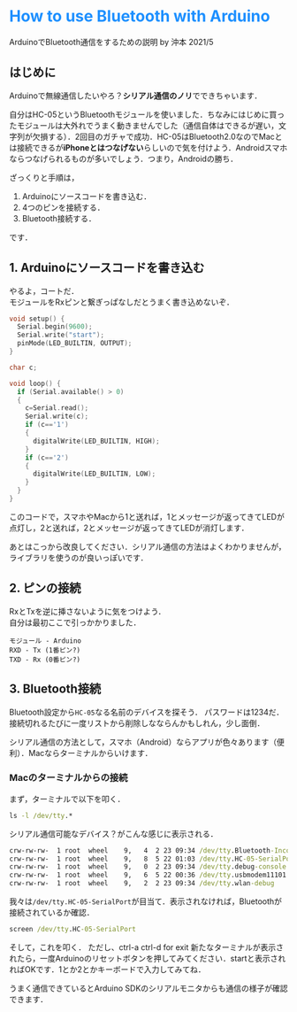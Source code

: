 # <font color="DodgerBlue">How to use Bluetooth with Arduino</font>

ArduinoでBluetooth通信をするための説明 by 沖本 2021/5

##  はじめに

Arduinoで無線通信したいやろ？**シリアル通信のノリ**でできちゃいます．

自分はHC-05というBluetoothモジュールを使いました．ちなみにはじめに買ったモジュールは大外れでうまく動きませんでした（通信自体はできるが遅い，文字列が欠損する）．2回目のガチャで成功．HC-05はBluetooth2.0なのでMacとは接続できるが**iPhoneとはつなげない**らしいので気を付けよう．Androidスマホならつなげられるものが多いでしょう．つまり，Androidの勝ち．

ざっくりと手順は，

1. Arduinoにソースコードを書き込む．
2. 4つのピンを接続する．
3. Bluetooth接続する．

です．

## 1. Arduinoにソースコードを書き込む

やるよ，コートだ．  
モジュールをRxピンと繋ぎっぱなしだとうまく書き込めないぞ．

```c
void setup() {
  Serial.begin(9600);
  Serial.write("start");
  pinMode(LED_BUILTIN, OUTPUT);
}

char c;

void loop() {
  if (Serial.available() > 0)
  {
    c=Serial.read();
    Serial.write(c);
    if (c=='1')
    {
      digitalWrite(LED_BUILTIN, HIGH); 
    }
    if (c=='2')
    {
      digitalWrite(LED_BUILTIN, LOW); 
    }
  }
}
```

このコードで，スマホやMacから1と送れば，1とメッセージが返ってきてLEDが点灯し，2と送れば，2とメッセージが返ってきてLEDが消灯します．

あとはこっから改良してください．シリアル通信の方法はよくわかりませんが，ライブラリを使うのが良いっぽいです．

## 2. ピンの接続

RxとTxを逆に挿さないように気をつけよう．   
自分は最初ここで引っかかりました．
	
	モジュール - Arduino  
	RXD - Tx (1番ピン?)  
	TXD - Rx (0番ピン?)

## 3. Bluetooth接続

Bluetooth設定から`HC-05`なる名前のデバイスを探そう． パスワードは1234だ．  
接続切れるたびに一度リストから削除しなならんかもしれん，少し面倒．

シリアル通信の方法として，スマホ（Android）ならアプリが色々あります（便利）．Macならターミナルからいけます．

### Macのターミナルからの接続
まず，ターミナルで以下を叩く．
	
```cmd
ls -l /dev/tty.* 
```

シリアル通信可能なデバイス？がこんな感じに表示される．
	
```cmd
crw-rw-rw-  1 root  wheel    9,   4  2 23 09:34 /dev/tty.Bluetooth-Incoming-Port
crw-rw-rw-  1 root  wheel    9,   8  5 22 01:03 /dev/tty.HC-05-SerialPort
crw-rw-rw-  1 root  wheel    9,   0  2 23 09:34 /dev/tty.debug-console
crw-rw-rw-  1 root  wheel    9,   6  5 22 00:36 /dev/tty.usbmodem11101
crw-rw-rw-  1 root  wheel    9,   2  2 23 09:34 /dev/tty.wlan-debug
```

我々は`/dev/tty.HC-05-SerialPort`が目当て．表示されなければ，Bluetoothが接続されているか確認．

```cmd
screen /dev/tty.HC-05-SerialPort
```

そして，これを叩く．  ただし、ctrl-a ctrl-d for exit
新たなターミナルが表示されたら，一度Arduinoのリセットボタンを押してみてください．startと表示されればOKです．1とか2とかキーボードで入力してみてね．

うまく通信できているとArduino SDKのシリアルモニタからも通信の様子が確認できます．